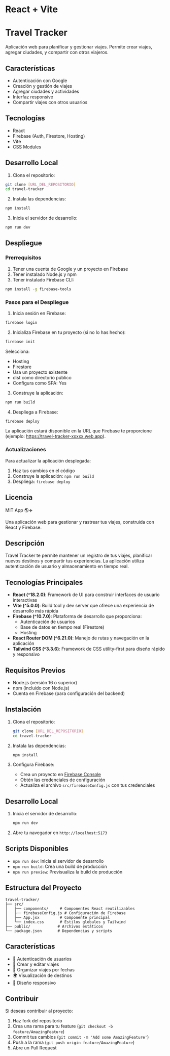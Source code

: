 # React + Vite

# Travel Tracker

Aplicación web para planificar y gestionar viajes. Permite crear viajes, agregar ciudades, y compartir con otros viajeros.

## Características

- Autenticación con Google
- Creación y gestión de viajes
- Agregar ciudades y actividades
- Interfaz responsive
- Compartir viajes con otros usuarios

## Tecnologías

- React
- Firebase (Auth, Firestore, Hosting)
- Vite
- CSS Modules

## Desarrollo Local

1. Clona el repositorio:
```bash
git clone [URL_DEL_REPOSITORIO]
cd travel-tracker
```

2. Instala las dependencias:
```bash
npm install
```

3. Inicia el servidor de desarrollo:
```bash
npm run dev
```

## Despliegue

### Prerrequisitos

1. Tener una cuenta de Google y un proyecto en Firebase
2. Tener instalado Node.js y npm
3. Tener instalado Firebase CLI:
```bash
npm install -g firebase-tools
```

### Pasos para el Despliegue

1. Inicia sesión en Firebase:
```bash
firebase login
```

2. Inicializa Firebase en tu proyecto (si no lo has hecho):
```bash
firebase init
```
Selecciona:
- Hosting
- Firestore
- Usa un proyecto existente
- dist como directorio público
- Configura como SPA: Yes

3. Construye la aplicación:
```bash
npm run build
```

4. Despliega a Firebase:
```bash
firebase deploy
```

La aplicación estará disponible en la URL que Firebase te proporcione (ejemplo: https://travel-tracker-xxxxx.web.app).

### Actualizaciones

Para actualizar la aplicación desplegada:

1. Haz tus cambios en el código
2. Construye la aplicación: `npm run build`
3. Despliega: `firebase deploy`

## Licencia

MIT App 🌎✈️

Una aplicación web para gestionar y rastrear tus viajes, construida con React y Firebase.

## Descripción

Travel Tracker te permite mantener un registro de tus viajes, planificar nuevos destinos y compartir tus experiencias. La aplicación utiliza autenticación de usuario y almacenamiento en tiempo real.

## Tecnologías Principales

- **React (^18.2.0)**: Framework de UI para construir interfaces de usuario interactivas
- **Vite (^5.0.0)**: Build tool y dev server que ofrece una experiencia de desarrollo más rápida
- **Firebase (^10.7.0)**: Plataforma de desarrollo que proporciona:
  - Autenticación de usuarios
  - Base de datos en tiempo real (Firestore)
  - Hosting
- **React Router DOM (^6.21.0)**: Manejo de rutas y navegación en la aplicación
- **Tailwind CSS (^3.3.6)**: Framework de CSS utility-first para diseño rápido y responsivo

## Requisitos Previos

- Node.js (versión 16 o superior)
- npm (incluido con Node.js)
- Cuenta en Firebase (para configuración del backend)

## Instalación

1. Clona el repositorio:
   ```bash
   git clone [URL_DEL_REPOSITORIO]
   cd travel-tracker
   ```

2. Instala las dependencias:
   ```bash
   npm install
   ```

3. Configura Firebase:
   - Crea un proyecto en [Firebase Console](https://console.firebase.google.com/)
   - Obtén las credenciales de configuración
   - Actualiza el archivo `src/firebaseConfig.js` con tus credenciales

## Desarrollo Local

1. Inicia el servidor de desarrollo:
   ```bash
   npm run dev
   ```

2. Abre tu navegador en `http://localhost:5173`

## Scripts Disponibles

- `npm run dev`: Inicia el servidor de desarrollo
- `npm run build`: Crea una build de producción
- `npm run preview`: Previsualiza la build de producción

## Estructura del Proyecto

```
travel-tracker/
├── src/
│   ├── components/     # Componentes React reutilizables
│   ├── firebaseConfig.js # Configuración de Firebase
│   ├── App.jsx         # Componente principal
│   └── index.css       # Estilos globales y Tailwind
├── public/            # Archivos estáticos
└── package.json       # Dependencias y scripts
```

## Características

- 🔐 Autenticación de usuarios
- 📝 Crear y editar viajes
- 📅 Organizar viajes por fechas
- 🌍 Visualización de destinos
- 📱 Diseño responsivo

## Contribuir

Si deseas contribuir al proyecto:

1. Haz fork del repositorio
2. Crea una rama para tu feature (`git checkout -b feature/AmazingFeature`)
3. Commit tus cambios (`git commit -m 'Add some AmazingFeature'`)
4. Push a la rama (`git push origin feature/AmazingFeature`)
5. Abre un Pull Request
